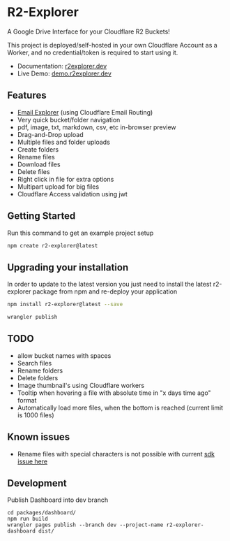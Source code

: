 # R2-Explorer

A Google Drive Interface for your Cloudflare R2 Buckets!

This project is deployed/self-hosted in your own Cloudflare Account as a Worker, and no credential/token is required to
start using it.

- Documentation: [r2explorer.dev](https://r2explorer.dev)
- Live Demo: [demo.r2explorer.dev](https://demo.r2explorer.dev)


## Features

- [Email Explorer](https://r2explorer.dev/guides/setup-email-explorer/) (using Cloudflare Email Routing)
- Very quick bucket/folder navigation
- pdf, image, txt, markdown, csv, etc in-browser preview
- Drag-and-Drop upload
- Multiple files and folder uploads
- Create folders
- Rename files
- Download files
- Delete files
- Right click in file for extra options
- Multipart upload for big files
- Cloudflare Access validation using jwt

## Getting Started

Run this command to get an example project setup

```bash
npm create r2-explorer@latest
```

## Upgrading your installation

In order to update to the latest version you just need to install the latest r2-explorer package from npm and re-deploy
your application

```bash
npm install r2-explorer@latest --save
```

```bash
wrangler publish
```

## TODO

- allow bucket names with spaces
- Search files
- Rename folders
- Delete folders
- Image thumbnail's using Cloudflare workers
- Tooltip when hovering a file with absolute time in "x days time ago" format
- Automatically load more files, when the bottom is reached (current limit is 1000 files)

## Known issues

- Rename files with special characters is not possible with
  current [sdk issue here](https://github.com/aws/aws-sdk-js/issues/1949)


## Development

Publish Dashboard into dev branch
```
cd packages/dashboard/
npm run build
wrangler pages publish --branch dev --project-name r2-explorer-dashboard dist/
```
